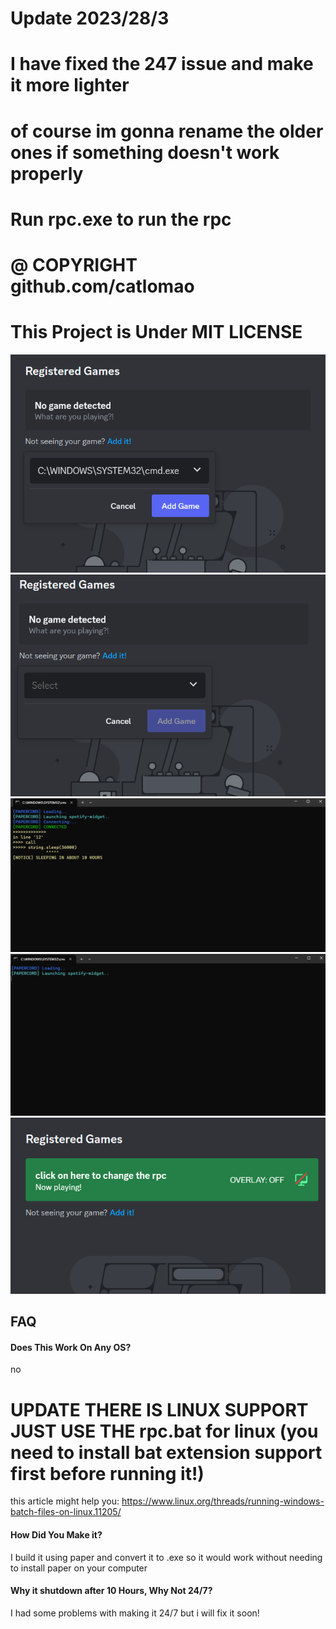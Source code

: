 # Update 2023/28/3
# I have fixed the 247 issue and make it more lighter 
# of course im gonna rename the older ones if something doesn't work properly
# Run rpc.exe to run the rpc
# @ COPYRIGHT github.com/catlomao 
# This Project is Under MIT LICENSE
![App Screenshot](https://github.com/catlomao/cmd-rpc/blob/main/Screenshot%202023-03-23%20173726.png?raw=true)
![App Screenshot](https://github.com/catlomao/cmd-rpc/blob/main/Screenshot%202023-03-23%20173704.png?raw=true)
![App Screenshot](https://github.com/catlomao/cmd-rpc/blob/main/Screenshot%202023-03-23%20173613.png?raw=true)
![App Screenshot](https://github.com/catlomao/cmd-rpc/blob/main/Screenshot%202023-03-23%20173555.png?raw=true)
![App Screenshot](https://github.com/catlomao/cmd-rpc/blob/main/Screenshot%202023-03-23%20173824.png?raw=true)

## FAQ

#### Does This Work On Any OS?

no
# UPDATE THERE IS LINUX SUPPORT JUST USE THE rpc.bat for linux (you need to install bat extension support first before running it!)
this article might help you:
https://www.linux.org/threads/running-windows-batch-files-on-linux.11205/

#### How Did You Make it?

I build it using paper and convert it to .exe so it would work without needing to install paper on your computer

#### Why it shutdown after 10 Hours, Why Not 24/7?

I had some problems with making it 24/7 but i will fix it soon!
